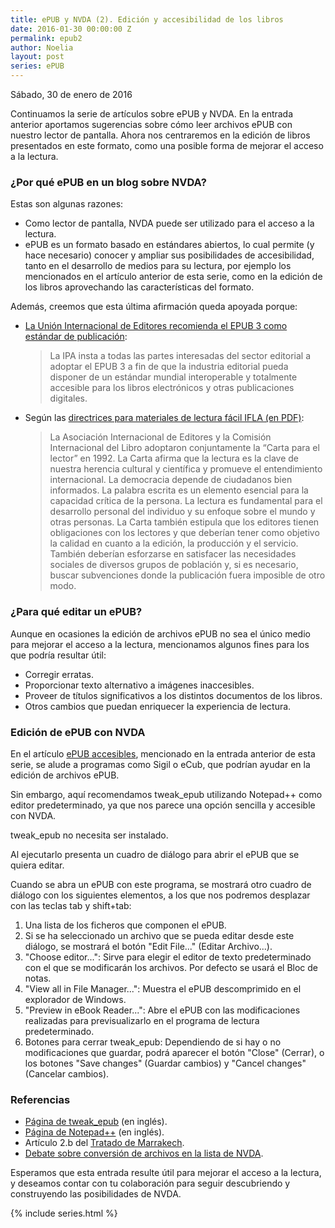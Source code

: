 ```yaml
---
title: ePUB y NVDA (2). Edición y accesibilidad de los libros
date: 2016-01-30 00:00:00 Z
permalink: epub2
author: Noelia
layout: post
series: ePUB
---
```


<footer>Sábado, 30 de enero de 2016</footer>

Continuamos la serie de artículos sobre ePUB y NVDA.
En la entrada anterior aportamos sugerencias sobre cómo leer archivos ePUB con nuestro lector de pantalla. Ahora nos centraremos en la edición de libros presentados en este formato, como una posible forma de mejorar el acceso a la lectura.

### ¿Por qué ePUB en un blog sobre NVDA? ###

Estas son algunas razones:

- Como lector de pantalla, NVDA puede ser utilizado para el acceso a la lectura.
- ePUB es un formato basado en estándares abiertos, lo cual permite (y hace necesario) conocer y ampliar sus posibilidades de accesibilidad, tanto en el desarrollo de medios para su lectura, por ejemplo los mencionados en el artículo anterior de esta serie, como en la edición de los libros aprovechando las características del formato.

Además, creemos que esta última afirmación queda apoyada porque:
<ul>
<li><a href="http://www.actualidadeditorial.com/la-union-internacional-de-editores-recomienda-el-epub-3-como-estandar-de-publicacion/">La Unión Internacional de Editores recomienda el EPUB 3 como estándar de publicación</a>:
<blockquote>La IPA insta a todas las partes interesadas del sector editorial a adoptar el EPUB 3 a fin de que la industria editorial pueda disponer de un estándar mundial interoperable y totalmente accesible para los libros electrónicos y otras publicaciones digitales.</blockquote></li>
<li>Según las <a href="http://www.ifla.org/files/assets/hq/publications/professional-report/120-es.pdf">directrices para materiales de lectura fácil IFLA (en PDF)</a>:
<blockquote>La Asociación Internacional de Editores y la Comisión Internacional del Libro adoptaron conjuntamente la “Carta para el lector” en 1992. La Carta afirma que la lectura es la clave de nuestra herencia cultural y científica y promueve el entendimiento internacional. La democracia depende de ciudadanos bien informados. La palabra escrita es un elemento esencial para la capacidad crítica de la persona. La lectura es fundamental para el desarrollo personal del individuo y su enfoque sobre el mundo y otras personas. La Carta también estipula que los editores tienen obligaciones con los lectores y que deberían tener como objetivo la calidad en cuanto a la edición, la producción y el servicio. También deberían esforzarse en satisfacer las necesidades sociales de diversos grupos de población y, si es necesario, buscar subvenciones donde la publicación fuera imposible de otro modo.</blockquote></li>
</ul>

### ¿Para qué editar un ePUB? ###

Aunque en ocasiones la edición de archivos ePUB no sea el único medio para mejorar el acceso a la lectura, mencionamos algunos fines para los que podría resultar útil:

- Corregir erratas.
- Proporcionar texto alternativo a imágenes inaccesibles.
- Proveer de títulos significativos a los distintos documentos de los libros.
- Otros cambios que puedan enriquecer la experiencia de lectura.

### Edición de ePUB con NVDA ###

En el artículo [ePUB accesibles](http://olgacarreras.blogspot.com.es/2011/09/epub-accesibles.html), mencionado en la entrada anterior de esta serie, se alude a programas como Sigil o eCub, que podrían ayudar en la edición de archivos ePUB.

Sin embargo, aquí recomendamos tweak_epub utilizando Notepad++ como editor predeterminado, ya que nos parece una opción sencilla y accesible con NVDA.

tweak_epub no necesita ser instalado.

Al ejecutarlo presenta un cuadro de diálogo para abrir el ePUB que se quiera editar.

Cuando se abra un ePUB con este programa, se mostrará otro cuadro de diálogo con los siguientes elementos, a los que nos podremos desplazar con las teclas tab y shift+tab:

1. Una lista de los ficheros que componen el ePUB.
2. Si se ha seleccionado un archivo que se pueda editar desde este diálogo, se mostrará el botón "Edit File..." (Editar Archivo...).
3. "Choose editor...": Sirve para elegir el editor de texto predeterminado con el que se modificarán los archivos. Por defecto se usará el Bloc de notas.
4. "View all in File Manager...": Muestra el ePUB descomprimido en el explorador de Windows.
5. "Preview in eBook Reader...": Abre el ePUB con las modificaciones realizadas para previsualizarlo en el programa de lectura predeterminado.
6. Botones para cerrar tweak_epub: Dependiendo de si hay o no modificaciones que guardar, podrá aparecer el botón "Close" (Cerrar), o los botones "Save changes" (Guardar cambios) y "Cancel changes" (Cancelar cambios).

### Referencias ###

- [Página de tweak_epub](http://www.atlantiswordprocessor.com/en/help/tweak_epub.htm) (en inglés).
- [Página de Notepad++](https://notepad-plus-plus.org/) (en inglés).
- Artículo 2.b del [Tratado de Marrakech](http://www.wipo.int/treaties/es/text.jsp?file_id=302979).
- [Debate sobre conversión de archivos en la lista de NVDA](https://es.groups.yahoo.com/neo/groups/nvdaespanol/conversations/messages/24238).

Esperamos que esta entrada resulte útil para mejorar el acceso a la lectura, y deseamos contar con tu colaboración para seguir descubriendo y construyendo las posibilidades de NVDA.

{% include series.html %}